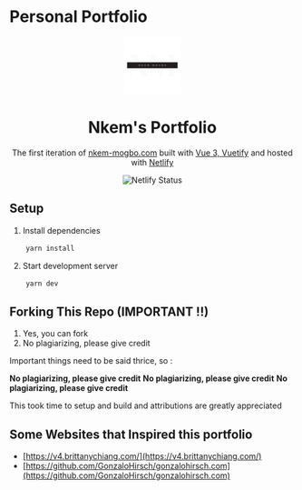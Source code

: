 # Personal Portfolio 

<div align="center">
  <img alt="Logo" src="https://github.com/Mogboella/Mogboella/blob/468ed308641f148ec8a47c7a1b9ce126601f00ba/assets/NM_Dark.png" width="100" />
</div>
<h1 align="center">
  Nkem's Portfolio
</h1>
<p align="center">
  The first iteration of <a href="https://nkem-mogbo.com" target="_blank">nkem-mogbo.com</a> built with <a href="https://vuejs.org/" target="_blank">Vue 3, <a href="https://vuetifyjs.com/en/" target="_blank">Vuetify</a> and hosted with <a href="https://www.netlify.com/" target="_blank">Netlify</a>
</p>
<p align="center">
    <img src="https://api.netlify.com/api/v1/badges/1963b488-7b78-48c9-9e2d-6fb5e47ab3af/deploy-status" alt="Netlify Status" />
  </a>
</p>

## Setup

1. Install dependencies 

```bash
    yarn install
```

2. Start development server

```bash
    yarn dev
```

## Forking This Repo (IMPORTANT !!)

1. Yes, you can fork
2. No plagiarizing, please give credit 

Important things need to be said thrice, so :

**No plagiarizing, please give credit** 
**No plagiarizing, please give credit** 
**No plagiarizing, please give credit**

This took time to setup and build and attributions are greatly appreciated 

## Some Websites that Inspired this portfolio
- [https://v4.brittanychiang.com/](https://v4.brittanychiang.com/)
- [https://github.com/GonzaloHirsch/gonzalohirsch.com](https://github.com/GonzaloHirsch/gonzalohirsch.com)